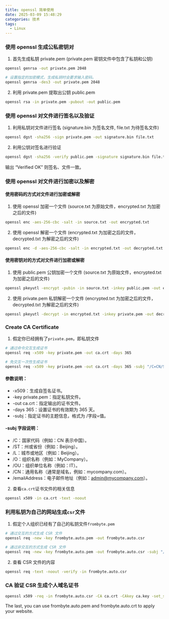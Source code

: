 ```yaml
---
title: openssl 简单使用
date: 2025-03-09 15:48:29
categories: 技术
tags:
  - Linux
---
```


### 使用 openssl 生成公私密钥对

1. 首先生成私钥 private.pem (private.pem 密钥文件中包含了私钥和公钥) 

```bash
openssl genrsa -out private.pem 2048

# 设置指定的加密模式，生成私钥时会要求输入密码。
openssl genrsa -des3 -out private.pem 2048
```

<!-- more -->

2. 利用 private.pem 提取出公钥 public.pem

```bash
openssl rsa -in private.pem -pubout -out public.pem
```

### 使用 openssl 对文件进行签名以及验证

1. 利用私钥对文件进行签名 (signature.bin 为签名文件, file.txt 为待签名文件)

```bash
openssl dgst -sha256 -sign private.pem -out signature.bin file.txt
```

2. 利用公钥对签名进行验证

```bash
openssl dgst -sha256 -verify public.pem -signature signature.bin file.txt
```

输出 “Verified OK” 则签名、文件一致。

### 使用 openssl 对文件进行加密以及解密

#### 使用密码的方式对文件进行加密或解密

1. 使用 openssl 加密一个文件 (source.txt 为原始文件，encrypted.txt 为加密之后的文件)

```bash
openssl enc -aes-256-cbc -salt -in source.txt -out encrypted.txt
```

2. 使用 openssl 解密一个文件 (encrypted.txt 为加密之后的文件，decrypted.txt 为解密之后的文件)

```bash
openssl enc -d -aes-256-cbc -salt -in encrypted.txt -out decrypted.txt
```

#### 使用密钥对的方式对文件进行加密或解密

1. 使用 public.pem 公钥加密一个文件 (source.txt 为原始文件，encrypted.txt 为加密之后的文件)

```bash
openssl pkeyutl -encrypt -pubin -in source.txt -inkey public.pem -out encrypted.txt
```

2. 使用 private.pem 私钥解密一个文件 (encrypted.txt 为加密之后的文件，decrypted.txt 为解密之后的文件)

```bash
openssl pkeyutl -decrypt -in encrypted.txt -inkey private.pem -out decrypted.txt
```

### Create CA Certificate

1. 假定你已经拥有了`private.pem`，即私钥文件

```bash
# 通过命令交互生成证书
openssl req -x509 -key private.pem -out ca.crt -days 365
```

```bash
# 免交互一次性生成证书
openssl req -x509 -key private.pem -out ca.crt -days 365 -subj "/C=CN/ST=Beijing/L=Beijing/O=BeiYa/OU=IT/CN=frombyte.auto/emailAddress=admin@frombyte.auto"
```

#### 参数说明：

* -x509：生成自签名证书。
* -key private.pem：指定私钥文件。
* -out ca.crt：指定输出的证书文件。
* -days 365：设置证书的有效期为 365 天。
* -subj：指定证书的主题信息，格式为 /字段=值。

#### -subj 字段说明：

* /C：国家代码（例如：CN 表示中国）。
* /ST：州或省份（例如：Beijing）。
* /L：城市或地区（例如：Beijing）。
* /O：组织名称（例如：MyCompany）。
* /OU：组织单位名称（例如：IT）。
* /CN：通用名称（通常是域名，例如：mycompany.com）。
* /emailAddress：电子邮件地址（例如：admin@mycompany.com）。

2. 查看`ca.crt`证书文件的相关信息

```bash
openssl x509 -in ca.crt -text -noout
```

### 利用私钥为自己的网站生成`csr`文件

1. 假定个人组织已经有了自己的私钥文件`frombyte.pem`

```bash
# 通过交互的方式生成 CSR 文件
openssl req -new -key frombyte.auto.pem -out frombyte.auto.csr
```

```bash
# 通过非交互的方式生成 CSR 文件
openssl req -new -key frombyte.auto.pem -out frombyte.auto.csr -subj "/C=CN/ST=Beijing/L=Beijing/O=MyCompany/OU=IT/CN=frombyte.com/emailAddress=admin@frombyte.com"
```

2. 查看 CSR 文件的内容

```bash
openssl req -text -noout -verify -in frombyte.auto.csr
```

### CA 验证 CSR 生成个人域名证书

```bash
openssl x509 -req -in frombyte.auto.csr -CA ca.crt -CAkey ca.key -set_serial 01 -out frombyte.auto.crt -days 365
```

The last, you can use frombyte.auto.pem and frombyte.auto.crt to apply your website.
